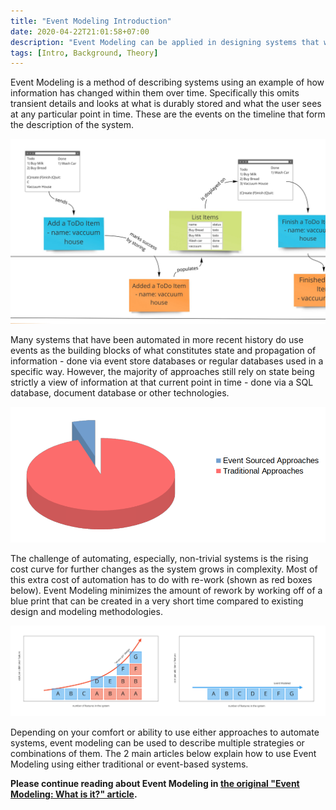 ```yaml
---
title: "Event Modeling Introduction"
date: 2020-04-22T21:01:58+07:00
description: "Event Modeling can be applied in designing systems that will store state in traditional databases. By providing a more thorough design, the solution can be implemented with a lot less waste that usually comes in the form of having to re-visit finished items as the solution is built up."
tags: [Intro, Background, Theory]
---
```


Event Modeling is a method of describing systems using an example of how information has changed within them over time. Specifically this omits transient details and looks at what is durably stored and what the user sees at any particular point in time. These are the events on the timeline that form the description of the system.

![example](event-modeling-tutorial.jpg)

Many systems that have been automated in more recent history do use events as the building blocks of what constitutes state and propagation of information - done via event store databases or regular databases used in a specific way. However, the majority of approaches still rely on state being strictly a view of information at that current point in time - done via a SQL database, document database or other technologies.

![chart](meta-chart.png)      

The challenge of automating, especially, non-trivial systems is the rising cost curve for further changes as the system grows in complexity. Most of this extra cost of automation has to do with re-work (shown as red boxes below). Event Modeling minimizes the amount of rework by working off of a blue print that can be created in a very short time compared to existing design and modeling methodologies.

![cost comparison](cost-comparison.jpg)

Depending on your comfort or ability to use either approaches to automate systems, event modeling can be used to describe multiple strategies or combinations of them. The 2 main articles below explain how to use Event Modeling using either traditional or event-based systems. 

**Please continue reading about Event Modeling in [the original "Event Modeling: What is it?" article](/posts/what-is-event-modeling).**




